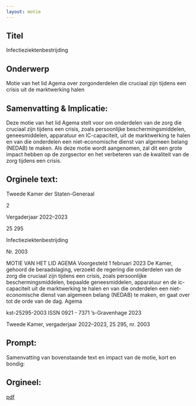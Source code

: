 ```yaml
---
layout: motie
---
```

## Titel
Infectieziektenbestrijding
## Onderwerp
Motie van het lid Agema over zorgonderdelen die cruciaal zijn tijdens een crisis uit de marktwerking halen
## Samenvatting & Implicatie:

Deze motie van het lid Agema stelt voor om onderdelen van de zorg die cruciaal zijn tijdens een crisis, zoals persoonlijke beschermingsmiddelen, geneesmiddelen, apparatuur en IC-capaciteit, uit de marktwerking te halen en van die onderdelen een niet-economische dienst van algemeen belang (NEDAB) te maken. Als deze motie wordt aangenomen, zal dit een grote impact hebben op de zorgsector en het verbeteren van de kwaliteit van de zorg tijdens een crisis.
## Orginele text:


Tweede Kamer der Staten-Generaal

2

Vergaderjaar 2022–2023

25 295

Infectieziektenbestrijding

Nr. 2003

MOTIE VAN HET LID AGEMA
Voorgesteld 1 februari 2023
De Kamer,
gehoord de beraadslaging,
verzoekt de regering die onderdelen van de zorg die cruciaal zijn tijdens
een crisis, zoals persoonlijke beschermingsmiddelen, bepaalde geneesmiddelen, apparatuur en de ic-capaciteit uit de marktwerking te halen en
van die onderdelen een niet-economische dienst van algemeen belang
(NEDAB) te maken,
en gaat over tot de orde van de dag.
Agema

kst-25295-2003
ISSN 0921 - 7371
’s-Gravenhage 2023

Tweede Kamer, vergaderjaar 2022–2023, 25 295, nr. 2003


## Prompt:
Samenvatting van bovenstaande text en impact van de motie, kort en bondig:

## Orgineel:
[pdf](https://gegevensmagazijn.tweedekamer.nl/OData/v4/2.0/Document(fc362f7d-6e91-4797-bc63-c83fe730b07f)/resource)
